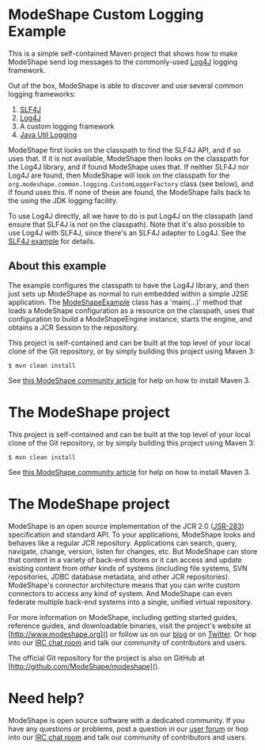 # ModeShape Custom Logging Example

This is a simple self-contained Maven project that shows how to 
make ModeShape send log messages to the commonly-used 
[Log4J](http://logging.apache.org/log4j) logging framework. 

Out of the box, ModeShape is able to discover and use several 
common logging frameworks:

1. [SLF4J](http://slf4j.org)
1. [Log4J](http://logging.apache.org/log4j)
1. A custom logging framework
1. [Java Util Logging](http://docs.oracle.com/javase/8/docs/technotes/guides/logging/index.html)

ModeShape first looks on the classpath to find the SLF4J API, 
and if so uses that. If it is not available, ModeShape then looks
on the classpath for the Log4J library, and if found ModeShape 
uses that. If neither SLF4J nor Log4J are found, then 
ModeShape will look on the classpath for the 
`org.modeshape.common.logging.CustomLoggerFactory` class (see below), 
and if found uses this. If none of these are found, the ModeShape 
falls back to the using the JDK logging facility.

To use Log4J directly, all we have to do is put Log4J on the 
classpath (and ensure that SLF4J is not on the classpath).
Note that it's also possible to use Log4J with SLF4J, since 
there's an SLF4J adapter to Log4J. See the
[SLF4J example](modeshape-slf4j-logging-example) for details.

## About this example

The example configures the classpath to have the Log4J library, 
and then just sets up ModeShape as normal to run embedded within 
a simple J2SE application. The 
[ModeShapeExample](modeshape-log4j-logging-example/src/main/java/org/modeshape/example/logging/log4j/ModeShapeExample.java) 
class has a 'main(...)' method that loads a ModeShape configuration 
as a resource on the classpath, uses that configuration to build a 
ModeShapeEngine instance, starts the engine, and obtains a JCR 
Session to the repository.

This project is self-contained and can be built at the top level of 
your local clone of the Git repository, or by simply building this 
project using Maven 3:

    $ mvn clean install

See [this ModeShape community article](http://community.jboss.org/wiki/ModeShapeandMaven) 
for help on how to install Maven 3.

# The ModeShape project

This project is self-contained and can be built at the top level of your 
local clone of the Git repository, or by simply building this project 
using Maven 3:

    $ mvn clean install

See [this ModeShape community article](http://community.jboss.org/wiki/ModeShapeandMaven) 
for help on how to install Maven 3.

# The ModeShape project

ModeShape is an open source implementation of the JCR 2.0 
([JSR-283](http://www.jcp.org/en/jsr/detail?id=283])) specification and 
standard API. To your applications, ModeShape looks and behaves like a 
regular JCR repository. Applications can search, query, navigate, change, 
version, listen for changes, etc. But ModeShape can store that content 
in a variety of back-end stores or it can access and update existing content 
from *other* kinds of systems (including file systems, SVN repositories, 
JDBC database metadata, and other JCR repositories). ModeShape's connector 
architecture means that you can write custom connectors to access any 
kind of system. And ModeShape can even federate multiple back-end systems 
into a single, unified virtual repository.

For more information on ModeShape, including getting started guides, 
reference guides, and downloadable binaries, visit the project's website 
at [http://www.modeshape.org]() or follow us on our [blog](http://modeshape.wordpress.org) 
or on [Twitter](http://twitter.com/modeshape). Or hop into our 
[IRC chat room](http://www.jboss.org/modeshape/chat) and talk our community 
of contributors and users.

The official Git repository for the project is also on GitHub at 
[http://github.com/ModeShape/modeshape]().

# Need help?

ModeShape is open source software with a dedicated community. If you have 
any questions or problems, post a question in our 
[user forum](http://community.jboss.org/en/modeshape) or hop into our 
[IRC chat room](http://www.jboss.org/modeshape/chat) and talk our 
community of contributors and users.
